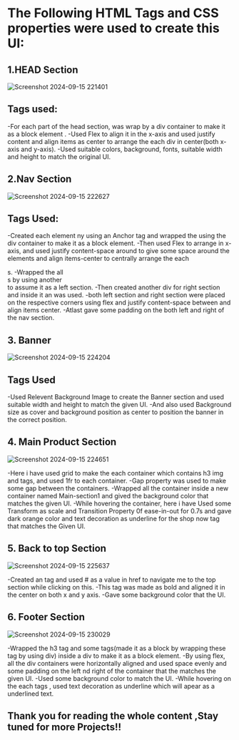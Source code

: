 # The Following HTML Tags and CSS properties were used to create this UI: #
## 1.HEAD Section ##

![Screenshot 2024-09-15 221401](https://github.com/user-attachments/assets/94fb2289-95e6-4250-b5cb-a7e43c9b737c)

## Tags used: ##

-For each part of the head section, was wrap by a div container to make it as a block element .
-Used Flex to align it in the x-axis and used justify content and align items as center to arrange the each div in center(both x-axis and y-axis).
-Used suitable colors, background, fonts, suitable width and height to match the original UI. 

## 2.Nav Section ##

![Screenshot 2024-09-15 222627](https://github.com/user-attachments/assets/26209333-ee3a-4a54-9578-02b8eaafaea3)

## Tags Used: ##

-Created each element ny using an Anchor tag and wrapped the <a> using the div container to make it as a block element.
-Then used Flex to arrange in x-axis, and used justify content-space around to give some space around the elements and align items-center to centrally arrange the each <div>s. 
-Wrapped the all <div>s by using another <div> to assume it as a left section.
-Then created another div for right section and inside it an <a> was used.
-both left section and right section were placed on the respective corners using flex and justify content-space between and align items center.
-Atlast gave some padding on the both left and right of the nav section.

## 3. Banner ##

![Screenshot 2024-09-15 224204](https://github.com/user-attachments/assets/9cc7d060-98ed-4d79-85e5-c86ab52e2b86)

## Tags Used ##

-Used Relevent Background Image to create the Banner section and used suitable width and height to match the given UI.
-And also used Background size as cover and background position as center to position the banner in the correct position.

## 4. Main Product Section ##

![Screenshot 2024-09-15 224651](https://github.com/user-attachments/assets/13b1038b-56de-40ff-8001-b5f8d374fcdc)

-Here i have used grid to make the each container which contains h3 img and <a> tags, and used 1fr to each container.
-Gap property was used to make some gap between the containers.
-Wrapped all the container inside a new container named Main-section1 and gived the background color that matches the given UI.
-While hovering the container, here i have Used some Transform as scale and Transition Property 0f ease-in-out for 0.7s and gave dark orange color and text decoration as underline for the shop now <a> tag that matches the Given UI.


## 5. Back to top Section ##

![Screenshot 2024-09-15 225637](https://github.com/user-attachments/assets/fc6c73ae-c383-428e-831b-0dd5d9577371)

-Created an <a> tag and used # as a value in href to navigate me to the top section while clicking on this.
-This tag was made as bold and aligned it in the center on both x and y axis.
-Gave some background color that the UI.

## 6. Footer Section ##


![Screenshot 2024-09-15 230029](https://github.com/user-attachments/assets/d3b9de78-e24d-48fa-87e5-ca091c3d2c60)

-Wrapped the h3 tag and some <a> tags(made it as a block by wrapping these <a> tag by using div) inside a div to make it as a block element.
-By using flex, all the div containers were horizontally aligned and used space evenly and some padding on the left nd right of the container that the matches the given UI.
-Used some background color to match the UI.
-While hovering on the each <a> tags , used text decoration as underline which will apear as a underlined text.

## Thank you for reading the whole content ,Stay tuned for more Projects!! ##
